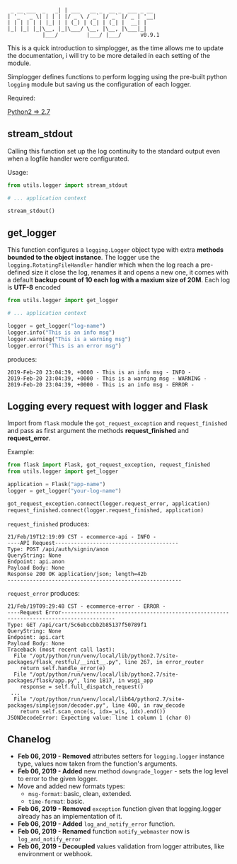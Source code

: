 ```                 _                             
 _ __ ___  _   _| | ___   __ _  __ _  ___ _ __ 
| '_ ` _ \| | | | |/ _ \ / _` |/ _` |/ _ | '__|
| | | | | | |_| | | (_) | (_| | (_| |  __| |   
|_| |_| |_|\__, |_|\___/ \__, |\__, |\___|_|   
           |___/         |___/ |___/      v0.9.1
```

This is a quick introduction to simplogger, as the time allows me to update the documentation, i will try to be more detailed in each setting of the module.

Simplogger defines functions to perform logging using the pre-built python `logging` module but saving us the configuration of each logger.

Required:

[Python2 => 2.7](https://www.python.org/)

stream_stdout
-------------

Calling this function set up the log continuity to the standard output even when a logfile handler were configurated.

Usage:

```python
from utils.logger import stream_stdout

# ... application context

stream_stdout()
```

get_logger
----------

This function configures a `logging.Logger` object type with extra __methods bounded to the object instance__. The logger use the `logging.RotatingFileHandler` handler which when the log reach  a pre-defined size it close the log, renames it and opens a new one,  it comes with a default __backup count of 10 each log with a maxium size of 20M__. Each log is __UTF-8__ encoded

```py
from utils.logger import get_logger

# ... application context

logger = get_logger("log-name")
logger.info("This is an info msg")
logger.warning("This is a warning msg")
logger.error("This is an error msg")
```

produces:

```console
2019-Feb-20 23:04:39, +0000 - This is an info msg - INFO -
2019-Feb-20 23:04:39, +0000 - This is a warning msg - WARNING -
2019-Feb-20 23:04:39, +0000 - This is an info msg - ERROR -
```

Logging every request with logger and Flask
-------------------------------------------

Import from `flask` module the `got_request_exception` and `request_finished` and pass as first argument the methods __request_finished__ and __request_error__.

Example:

```python
from flask import Flask, got_request_exception, request_finished
from utils.logger import get_logger

application = Flask("app-name")
logger = get_logger("your-log-name")
```

```python
got_request_exception.connect(logger.request_error, application)
request_finished.connect(logger.request_finished, application)
```

`request_finished` produces:

```console
21/Feb/19T12:19:09 CST - ecommerce-api - INFO -
----API Request---------------------------------------
Type: POST /api/auth/signin/anon
QueryString: None
Endpoint: api.anon
Payload Body: None
Response 200 OK application/json; length=42b
-------------------------------------------------------
```

`request_error` produces:

```console
21/Feb/19T09:29:48 CST - ecommerce-error - ERROR -
----Request Error---------------------------------------------------------------------------------------
Type: GET /api/cart/5c6ebccbb2b85137f50789f1
QueryString: None
Endpoint: api.cart
Payload Body: None
Traceback (most recent call last):
  File "/opt/python/run/venv/local/lib/python2.7/site-packages/flask_restful/__init__.py", line 267, in error_router
    return self.handle_error(e)
  File "/opt/python/run/venv/local/lib/python2.7/site-packages/flask/app.py", line 1817, in wsgi_app
    response = self.full_dispatch_request()
 ...
  File "/opt/python/run/venv/local/lib64/python2.7/site-packages/simplejson/decoder.py", line 400, in raw_decode
    return self.scan_once(s, idx=_w(s, idx).end())
JSONDecodeError: Expecting value: line 1 column 1 (char 0)
```

Chanelog
--------

- **Feb 06, 2019 - Removed** attributes setters for `logging.logger` instance type, values now taken from the function's arguments.
- **Feb 06, 2019 - Added** new method `downgrade_logger` - sets the log level to error to the given logger.
- Move and added new formats types:
  + `msg-format`: basic, clean, extended.
  + `time-format`: basic.
- **Feb 06, 2019 - Removed**  `exception` function given that logging.logger already has an implementation of it.
- **Feb 06, 2019 - Added** `log_and_notify_error` function.
- **Feb 06, 2019 - Renamed** function `notify_webmaster` now is `log_and_notify_error`
- **Feb 06, 2019 - Decoupled** values validation from logger attributes, like environment or webhook.
